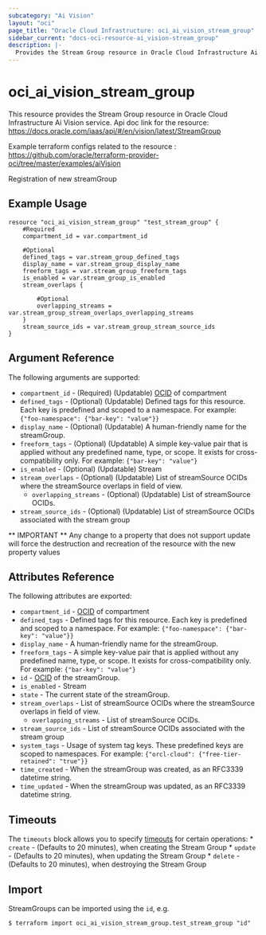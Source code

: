 ```yaml
---
subcategory: "Ai Vision"
layout: "oci"
page_title: "Oracle Cloud Infrastructure: oci_ai_vision_stream_group"
sidebar_current: "docs-oci-resource-ai_vision-stream_group"
description: |-
  Provides the Stream Group resource in Oracle Cloud Infrastructure Ai Vision service
---
```


# oci_ai_vision_stream_group
This resource provides the Stream Group resource in Oracle Cloud Infrastructure Ai Vision service.
Api doc link for the resource: https://docs.oracle.com/iaas/api/#/en/vision/latest/StreamGroup

Example terraform configs related to the resource : https://github.com/oracle/terraform-provider-oci/tree/master/examples/aiVision

Registration of new streamGroup


## Example Usage

```hcl
resource "oci_ai_vision_stream_group" "test_stream_group" {
	#Required
	compartment_id = var.compartment_id

	#Optional
	defined_tags = var.stream_group_defined_tags
	display_name = var.stream_group_display_name
	freeform_tags = var.stream_group_freeform_tags
	is_enabled = var.stream_group_is_enabled
	stream_overlaps {

		#Optional
		overlapping_streams = var.stream_group_stream_overlaps_overlapping_streams
	}
	stream_source_ids = var.stream_group_stream_source_ids
}
```

## Argument Reference

The following arguments are supported:

* `compartment_id` - (Required) (Updatable) [OCID](https://docs.cloud.oracle.com/iaas/Content/General/Concepts/identifiers.htm) of compartment 
* `defined_tags` - (Optional) (Updatable) Defined tags for this resource. Each key is predefined and scoped to a namespace. For example: `{"foo-namespace": {"bar-key": "value"}}` 
* `display_name` - (Optional) (Updatable) A human-friendly name for the streamGroup.
* `freeform_tags` - (Optional) (Updatable) A simple key-value pair that is applied without any predefined name, type, or scope. It exists for cross-compatibility only. For example: `{"bar-key": "value"}` 
* `is_enabled` - (Optional) (Updatable) Stream
* `stream_overlaps` - (Optional) (Updatable) List of streamSource OCIDs where the streamSource overlaps in field of view.
	* `overlapping_streams` - (Optional) (Updatable) List of streamSource OCIDs.
* `stream_source_ids` - (Optional) (Updatable) List of streamSource OCIDs associated with the stream group


** IMPORTANT **
Any change to a property that does not support update will force the destruction and recreation of the resource with the new property values

## Attributes Reference

The following attributes are exported:

* `compartment_id` - [OCID](https://docs.cloud.oracle.com/iaas/Content/General/Concepts/identifiers.htm) of compartment 
* `defined_tags` - Defined tags for this resource. Each key is predefined and scoped to a namespace. For example: `{"foo-namespace": {"bar-key": "value"}}` 
* `display_name` - A human-friendly name for the streamGroup.
* `freeform_tags` - A simple key-value pair that is applied without any predefined name, type, or scope. It exists for cross-compatibility only. For example: `{"bar-key": "value"}` 
* `id` - [OCID](https://docs.cloud.oracle.com/iaas/Content/General/Concepts/identifiers.htm) of the streamGroup. 
* `is_enabled` - Stream
* `state` - The current state of the streamGroup.
* `stream_overlaps` - List of streamSource OCIDs where the streamSource overlaps in field of view.
	* `overlapping_streams` - List of streamSource OCIDs.
* `stream_source_ids` - List of streamSource OCIDs associated with the stream group
* `system_tags` - Usage of system tag keys. These predefined keys are scoped to namespaces. For example: `{"orcl-cloud": {"free-tier-retained": "true"}}` 
* `time_created` - When the streamGroup was created, as an RFC3339 datetime string.
* `time_updated` - When the streamGroup was updated, as an RFC3339 datetime string.

## Timeouts

The `timeouts` block allows you to specify [timeouts](https://registry.terraform.io/providers/oracle/oci/latest/docs/guides/changing_timeouts) for certain operations:
	* `create` - (Defaults to 20 minutes), when creating the Stream Group
	* `update` - (Defaults to 20 minutes), when updating the Stream Group
	* `delete` - (Defaults to 20 minutes), when destroying the Stream Group


## Import

StreamGroups can be imported using the `id`, e.g.

```
$ terraform import oci_ai_vision_stream_group.test_stream_group "id"
```

